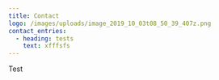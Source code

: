 ```yaml
---
title: Contact
logo: /images/uploads/image_2019_10_03t08_50_39_407z.png
contact_entries:
  - heading: tests
    text: xfffsfs
---
```

Test
